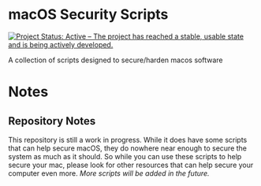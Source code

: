 # macOS Security Scripts
[![Project Status: Active – The project has reached a stable, usable state and is being actively developed.](https://www.repostatus.org/badges/latest/active.svg)](https://www.repostatus.org/#active)

A collection of scripts designed to secure/harden macos software

# Notes
## Repository Notes
This repository is still a work in progress. While it does have some scripts that can help secure macOS, they do nowhere near enough to secure the system as much as it should. So while you can use these scripts to help secure your mac, please look for other resources that can help secure your computer even more.
*More scripts will be added in the future.*
